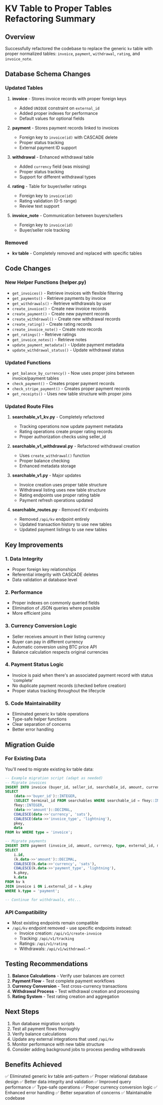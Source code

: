 # KV Table to Proper Tables Refactoring Summary

## Overview
Successfully refactored the codebase to replace the generic `kv` table with proper normalized tables: `invoice`, `payment`, `withdrawal`, `rating`, and `invoice_note`.

## Database Schema Changes

### Updated Tables
1. **invoice** - Stores invoice records with proper foreign keys
   - Added `UNIQUE` constraint on `external_id`
   - Added proper indexes for performance
   - Default values for optional fields

2. **payment** - Stores payment records linked to invoices
   - Foreign key to `invoice(id)` with CASCADE delete
   - Proper status tracking
   - External payment ID support

3. **withdrawal** - Enhanced withdrawal table
   - Added `currency` field (was missing)
   - Proper status tracking
   - Support for different withdrawal types

4. **rating** - Table for buyer/seller ratings
   - Foreign key to `invoice(id)`
   - Rating validation (0-5 range)
   - Review text support

5. **invoice_note** - Communication between buyers/sellers
   - Foreign key to `invoice(id)`
   - Buyer/seller role tracking

### Removed
- **kv table** - Completely removed and replaced with specific tables

## Code Changes

### New Helper Functions (helper.py)
- `get_invoices()` - Retrieve invoices with flexible filtering
- `get_payments()` - Retrieve payments by invoice
- `get_withdrawals()` - Retrieve withdrawals by user
- `create_invoice()` - Create new invoice records
- `create_payment()` - Create new payment records
- `create_withdrawal()` - Create new withdrawal records
- `create_rating()` - Create rating records
- `create_invoice_note()` - Create note records
- `get_ratings()` - Retrieve ratings
- `get_invoice_notes()` - Retrieve notes
- `update_payment_metadata()` - Update payment metadata
- `update_withdrawal_status()` - Update withdrawal status

### Updated Functions
- `get_balance_by_currency()` - Now uses proper joins between invoice/payment tables
- `check_payment()` - Creates proper payment records
- `check_stripe_payment()` - Creates proper payment records
- `get_receipts()` - Uses new table structure with proper joins

### Updated Route Files
1. **searchable_v1_kv.py** - Completely refactored
   - Tracking operations now update payment metadata
   - Rating operations create proper rating records
   - Proper authorization checks using seller_id

2. **searchable_v1_withdrawal.py** - Refactored withdrawal creation
   - Uses `create_withdrawal()` function
   - Proper balance checking
   - Enhanced metadata storage

3. **searchable_v1.py** - Major updates
   - Invoice creation uses proper table structure
   - Withdrawal listing uses new table structure
   - Rating endpoints use proper rating table
   - Payment refresh operations updated

4. **searchable_routes.py** - Removed KV endpoints
   - Removed `/api/kv` endpoint entirely
   - Updated transaction history to use new tables
   - Updated payment listings to use new tables

## Key Improvements

### 1. Data Integrity
- Proper foreign key relationships
- Referential integrity with CASCADE deletes
- Data validation at database level

### 2. Performance
- Proper indexes on commonly queried fields
- Elimination of JSON queries where possible
- More efficient joins

### 3. Currency Conversion Logic
- Seller receives amount in their listing currency
- Buyer can pay in different currency
- Automatic conversion using BTC price API
- Balance calculation respects original currencies

### 4. Payment Status Logic
- Invoice is paid when there's an associated payment record with status 'complete'
- No duplicate payment records (checked before creation)
- Proper status tracking throughout the lifecycle

### 5. Code Maintainability
- Eliminated generic kv table operations
- Type-safe helper functions
- Clear separation of concerns
- Better error handling

## Migration Guide

### For Existing Data
You'll need to migrate existing kv table data:

```sql
-- Example migration script (adapt as needed)
-- Migrate invoices
INSERT INTO invoice (buyer_id, seller_id, searchable_id, amount, currency, type, external_id, metadata)
SELECT 
    (data->>'buyer_id')::INTEGER,
    (SELECT terminal_id FROM searchables WHERE searchable_id = fkey::INTEGER),
    fkey::INTEGER,
    (data->>'amount')::DECIMAL,
    COALESCE(data->>'currency', 'sats'),
    COALESCE(data->>'invoice_type', 'lightning'),
    pkey,
    data
FROM kv WHERE type = 'invoice';

-- Migrate payments
INSERT INTO payment (invoice_id, amount, currency, type, external_id, metadata)
SELECT 
    i.id,
    (k.data->>'amount')::DECIMAL,
    COALESCE(k.data->>'currency', 'sats'),
    COALESCE(k.data->>'payment_type', 'lightning'),
    k.pkey,
    k.data
FROM kv k
JOIN invoice i ON i.external_id = k.pkey
WHERE k.type = 'payment';

-- Continue for withdrawals, etc...
```

### API Compatibility
- Most existing endpoints remain compatible
- `/api/kv` endpoint removed - use specific endpoints instead:
  - Invoice creation: `/api/v1/create-invoice`
  - Tracking: `/api/v1/tracking`
  - Ratings: `/api/v1/rating`
  - Withdrawals: `/api/v1/withdrawal-*`

## Testing Recommendations

1. **Balance Calculations** - Verify user balances are correct
2. **Payment Flow** - Test complete payment workflows
3. **Currency Conversion** - Test cross-currency transactions
4. **Withdrawal Process** - Test withdrawal creation and processing
5. **Rating System** - Test rating creation and aggregation

## Next Steps

1. Run database migration scripts
2. Test all payment flows thoroughly
3. Verify balance calculations
4. Update any external integrations that used `/api/kv`
5. Monitor performance with new table structure
6. Consider adding background jobs to process pending withdrawals

## Benefits Achieved

✅ Eliminated generic kv table anti-pattern
✅ Proper relational database design
✅ Better data integrity and validation
✅ Improved query performance
✅ Type-safe operations
✅ Proper currency conversion logic
✅ Enhanced error handling
✅ Better separation of concerns
✅ Maintainable codebase 